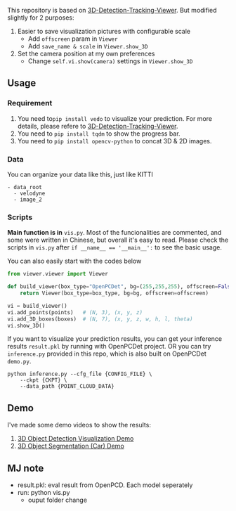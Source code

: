 This repository is based on [3D-Detection-Tracking-Viewer](https://github.com/hailanyi/3D-Detection-Tracking-Viewer). But modified slightly for 2 purposes:

1. Easier to save visualization pictures with configurable scale
   - Add `offscreen` param in `Viewer`
   - Add `save_name & scale` in `Viewer.show_3D`
2. Set the camera position at my own preferences
   - Change `self.vi.show(camera)` settings in `Viewer.show_3D` 

## Usage

### Requirement

1. You need to`pip install vedo` to visualize your prediction. For more details, please refere to  [3D-Detection-Tracking-Viewer](https://github.com/hailanyi/3D-Detection-Tracking-Viewer).
2. You need to `pip install tqdm` to show the progress bar.
3. You need to `pip install opencv-python` to concat 3D & 2D images.

### Data

You can organize your data like this, just like KITTI

```
- data_root
  - velodyne
  - image_2
```

### Scripts

**Main function is in** `vis.py`. Most of the funcionalities are commented, and some were written in Chinese, but overall it's easy to read. Please check the scripts in `vis.py` after `if __name__ == '__main__':` to see the basic usage.

You can also easily start with the codes below

```python
from viewer.viewer import Viewer

def build_viewer(box_type="OpenPCDet", bg=(255,255,255), offscreen=False):
    return Viewer(box_type=box_type, bg=bg, offscreen=offscreen)

vi = build_viewer()
vi.add_points(points)   # (N, 3), (x, y, z)
vi.add_3D_boxes(boxes)  # (N, 7), (x, y, z, w, h, l, theta)
vi.show_3D()
```

If you want to visualize your prediction results, you can get your inference results `result.pkl` by running with OpenPCDet project. OR you can try `inference.py` provided in this repo, which is also built on OpenPCDet `demo.py`.

```shell
python inference.py --cfg_file {CONFIG_FILE} \
    --ckpt {CKPT} \
    --data_path {POINT_CLOUD_DATA}
```

## Demo

I've made some demo videos to show the results:

1. [3D Object Detection Visualization Demo](https://www.bilibili.com/video/BV1h3411t7sc)
2. [3D Object Segmentation (Car) Demo](https://www.bilibili.com/video/BV1oT4y1f71D)



## MJ note
* result.pkl: eval result from OpenPCD. Each model seperately 
* run: python vis.py
  * ouput folder change